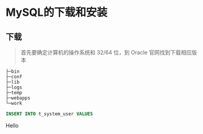 # MySQL的下载和安装

## 下载
> 首先要确定计算机的操作系统和 32/64 位，到 Oracle 官网找到下载相应版本

```
├─bin
├─conf
├─lib
├─logs
├─temp
├─webapps
└─work
```
```sql
INSERT INTO t_system_user VALUES

```
Hello



